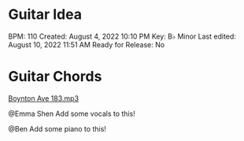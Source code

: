 # Guitar Idea

BPM: 110
Created: August 4, 2022 10:10 PM
Key: B♭ Minor
Last edited: August 10, 2022 11:51 AM
Ready for Release: No

# Guitar Chords

[Boynton Ave 183.mp3](Guitar%20Idea%20b4cc6361efd64c29909c3fefd9b6d0cd/Boynton_Ave_183.mp3)

@Emma Shen Add some vocals to this!

@Ben Add some piano to this!